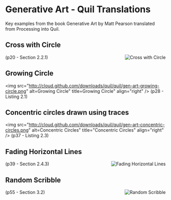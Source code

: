 # Generative Art - Quil Translations

Key examples from the book Generative Art by Matt Pearson translated from Processing into Quil.

## Cross with Circle
<img src="http://cloud.github.com/downloads/quil/quil/gen-art-cross-with-circle.png" alt="Cross with Circle" title="Cross with Circle" align="right" />
(p20 - Section 2.2.1)

## Growing Circle
<img src="http://cloud.github.com/downloads/quil/quil/gen-art-growing-circle.png" alt=Growing Circle" title=Growing Circle" align="right" />
(p28 - Listing 2.1)

## Concentric circles drawn using traces
<img src="http://cloud.github.com/downloads/quil/quil/gen-art-concentric-circles.png" alt=Concentric Circles" title="Concentric Circles" align="right" />
(p37 - Listing 2.3)

## Fading Horizontal Lines
<img src="http://cloud.github.com/downloads/quil/quil/gen-art-fading-horizontal-lines.png" alt="Fading Horizontal Lines" title="Fading Horizontal Lines" align="right" />
(p39 - Section 2.4.3)

## Random Scribble
<img src="http://cloud.github.com/downloads/quil/quil/gen-art-random-scribble.png" alt="Random Scribble" title="Random Scribble" align="right" />
(p55 - Section 3.2)
